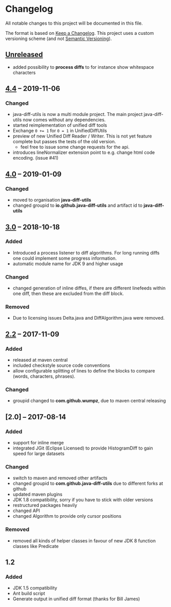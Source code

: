 # Changelog

All notable changes to this project will be documented in this file.

The format is based on [Keep a Changelog](https://keepachangelog.com/en/1.0.0/).
This project uses a custom versioning scheme (and not [Semantic Versioning](https://semver.org/spec/v2.0.0.html)).

## [Unreleased]

* added possibility to **process diffs** to for instance show whitespace characters

## [4.4] – 2019-11-06

### Changed

* java-diff-utils is now a multi module project. The main project java-diff-utils now comes without any dependencies.
* started reimplementation of unified diff tools
* Exchange `0 += 1` for `0 = 1` in UnifiedDiffUtils
* preview of new Unified Diff Reader / Writer. This is not yet feature complete but passes the tests of the old version.
  * feel free to issue some change requests for the api.
* introduces lineNormalizer extension point to e.g. change html code encoding. (issue #41)

## [4.0] – 2019-01-09

### Changed

* moved to organisation **java-diff-utils**
* changed groupid to **io.github.java-diff-utils** and artifact id to **java-diff-utils**

## [3.0] – 2018-10-18

### Added

* Introduced a process listener to diff algorithms. For long running
  diffs one could implement some progress information.
* automatic module name for JDK 9 and higher usage

### Changed

* changed generation of inline diffes, if there are different linefeeds within one diff, then these are excluded from the diff block.

### Removed

* Due to licensing issues Delta.java and DiffAlgorithm.java were removed.

## [2.2] – 2017-11-09

### Added

* released at maven central
* included checkstyle source code conventions
* allow configurable splitting of lines to define the blocks to compare (words, characters, phrases).

### Changed

* groupid changed to **com.github.wumpz**, due to maven central releasing

## [2.0] – 2017-08-14

### Added

* support for inline merge
* integrated JGit (Eclipse Licensed) to provide HistogramDiff to gain speed for large datasets

### Changed

* switch to maven and removed other artifacts
* changed groupid to **com.github.java-diff-utils** due to different forks at github
* updated maven plugins
* JDK 1.8 compatibility, sorry if you have to stick with older versions
* restructured packages heavily
* changed API
* changed Algorithm to provide only cursor positions

### Removed

* removed all kinds of helper classes in favour of new JDK 8 function classes like Predicate

## 1.2

### Added

* JDK 1.5 compatibility
* Ant build script
* Generate output in unified diff format (thanks for Bill James)

[Unreleased]: https://github.com/java-diff-utils/java-diff-utils/compare/java-diff-utils-parent-4.5...HEAD
[4.5]: https://github.com/java-diff-utils/java-diff-utils/compare/java-diff-utils-parent-4.4...java-diff-utils-parent-4.5
[4.4]: https://github.com/java-diff-utils/java-diff-utils/compare/java-diff-utils-4.0...java-diff-utils-parent-4.4
[4.0]: https://github.com/java-diff-utils/java-diff-utils/compare/diffutils-3.0...java-diff-utils-4.0
[3.0]: https://github.com/java-diff-utils/java-diff-utils/compare/diffutils-2.2...diffutils-3.0
[2.2]: https://github.com/java-diff-utils/java-diff-utils/compare/diffutils-2.0...diffutils-2.2

